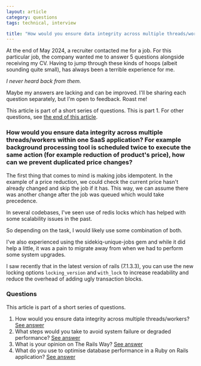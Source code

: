```yaml
---
layout: article
category: questions
tags: technical, interview

title: "How would you ensure data integrity across multiple threads/workers?"
---
```


At the end of May 2024, a recruiter contacted me for a job. For this particular job, the company wanted me to answer 5 questions alongside receiving my CV. Having to jump through these kinds of hoops (albeit sounding quite small), has always been a terrible experience for me.

_I never heard back from them._

Maybe my answers are lacking and can be improved. I'll be sharing each question separately, but I'm open to feedback. Roast me!

This article is part of a short series of questions. This is part 1. For other questions, see [the end of this article](#questions).

### How would you ensure data integrity across multiple threads/workers within one SaaS application? For example background processing tool is scheduled twice to execute the same action (for example reduction of product's price), how can we prevent duplicated price changes?

The first thing that comes to mind is making jobs idempotent. In the example of a price reduction, we could check the current price hasn't already changed and skip the job if it has. This way, we can assume there was another change after the job was queued which would take precedence.

In several codebases, I've seen use of redis locks which has helped with some scalability issues in the past.

So depending on the task, I would likely use some combination of both.

I've also experienced using the sidekiq-unique-jobs gem and while it did help a little, it was a pain to migrate away from when we had to perform some system upgrades.

I saw recently that in the latest version of rails (7.1.3.3), you can use the new locking options `locking_version` and `with_lock` to increase readability and reduce the overhead of adding ugly transaction blocks.

### Questions

This article is part of a short series of questions.

1. How would you ensure data integrity across multiple threads/workers? [See answer](https://craigpetterson.co.uk/questions/2025/02/19/data-integrity-across-threads.html)
2. What steps would you take to avoid system failure or degraded performance? [See answer](https://craigpetterson.co.uk/questions/2025/02/26/what-steps-would-you-take-to-avoid-degraded-performance.html)
3. What is your opinion on The Rails Way? [See answer](https://craigpetterson.co.uk/questions/2025/03/06/what-is-your-opinion-on-the-rails-way.html)
4. What do you use to optimise database performance in a Ruby on Rails application? [See answer](https://craigpetterson.co.uk/questions/2025/03/10/optimise-database-performance.html)
